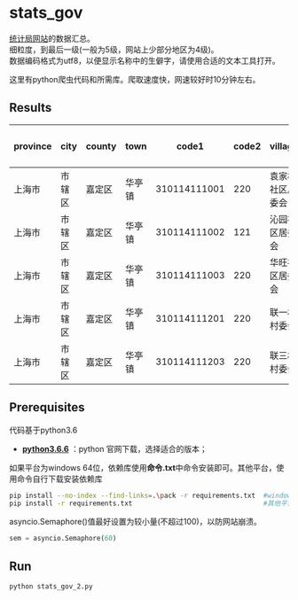 # stats_gov
[统计局网站](http://www.stats.gov.cn/tjsj/tjbz/tjyqhdmhcxhfdm/2018/)的数据汇总。</br>
细粒度，到最后一级(一般为5级，网站上少部分地区为4级)。</br>
数据编码格式为utf8，以便显示名称中的生僻字，请使用合适的文本工具打开。</br>

这里有python爬虫代码和所需库。爬取速度快，网速较好时10分钟左右。

## Results
|province|city|county|town|code1|code2|village|根据code2第一位|
| ------ | ------ | ------ | ------ | ------ | ------ | ------ | ------ |
|上海市|市辖区|嘉定区|华亭镇|310114111001|220|袁家桥社区居委会|0|
|上海市|市辖区|嘉定区|华亭镇|310114111002|121|沁园社区居委会|1|
|上海市|市辖区|嘉定区|华亭镇|310114111003|220|华旺社区居委会|0|
|上海市|市辖区|嘉定区|华亭镇|310114111201|220|联一村村委会|0|
|上海市|市辖区|嘉定区|华亭镇|310114111203|220|联三村村委会|0|

## Prerequisites
代码基于python3.6
- [**python3.6.6**](https://www.python.org/downloads/release/python-366/) ：python 官网下载，选择适合的版本；

如果平台为windows 64位，依赖库使用**命令.txt**中命令安装即可。其他平台，使用命令自行下载安装依赖库
``` bash
pip install --no-index --find-links=.\pack -r requirements.txt  #windows 64位
pip install -r requirements.txt                                 #其他平台
```

asyncio.Semaphore()值最好设置为较小量(不超过100)，以防网站崩溃。
``` python
sem = asyncio.Semaphore(60)
```

## Run
``` bash
python stats_gov_2.py
```
